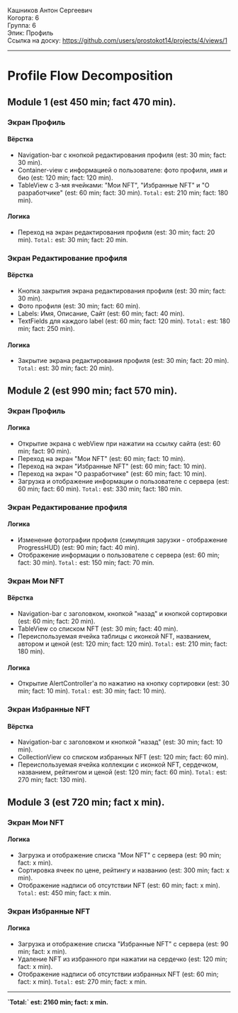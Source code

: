 Кашников Антон Сергеевич
<br /> Когорта: 6
<br /> Группа: 6
<br /> Эпик: Профиль
<br /> Ссылка на доску: https://github.com/users/prostokot14/projects/4/views/1
<hr>

# Profile Flow Decomposition
## Module 1 (est 450 min; fact 470 min).
### Экран Профиль
#### Вёрстка
- Navigation-bar с кнопкой редактирования профиля (est: 30 min; fact: 30 min).
- Container-view с информацией о пользователе: фото профиля, имя и био (est: 120 min; fact: 120 min).
- TableView с 3-мя ячейками: "Мои NFT", "Избранные NFT" и "О разработчике" (est: 60 min; fact: 30 min).
`Total:` est: 210 min; fact: 180 min).
#### Логика
- Переход на экран редактирования профиля (est: 30 min; fact: 20 min).
`Total:` est: 30 min; fact: 20 min.

### Экран Редактирование профиля
#### Вёрстка
- Кнопка закрытия экрана редактирования профиля (est: 30 min; fact: 30 min).
- Фото профиля (est: 30 min; fact: 60 min).
- Labels: Имя, Описание, Сайт (est: 60 min; fact: 40 min).
- TextFields для каждого label (est: 60 min; fact: 120 min).
`Total:` est: 180 min; fact: 250 min).
#### Логика
- Закрытие экрана редактирования профиля (est: 30 min; fact: 20 min).
`Total:` est: 30 min; fact: 20 min).

## Module 2 (est 990 min; fact 570 min).
### Экран Профиль
#### Логика
- Открытие экрана с webView при нажатии на ссылку сайта (est: 60 min; fact: 90 min).
- Переход на экран "Мои NFT" (est: 60 min; fact: 10 min).
- Переход на экран "Избранные NFT" (est: 60 min; fact: 10 min).
- Переход на экран "О разработчике" (est: 60 min; fact: 10 min).
- Загрузка и отображение информации о пользователе с сервера (est: 60 min; fact: 60 min).
`Total:` est: 330 min; fact: 180 min.

### Экран Редактирование профиля
#### Логика
- Изменение фотографии профиля (симуляция зарузки - отображение ProgressHUD) (est: 90 min; fact: 40 min).
- Отображение информации о пользователе с сервера (est: 60 min; fact: 30 min).
`Total:` est: 150 min; fact: 70 min.

### Экран Мои NFT
#### Вёрстка
- Navigation-bar с заголовком, кнопкой "назад" и кнопкой сортировки (est: 60 min; fact: 20 min).
- TableView со списком NFT (est: 30 min; fact: 40 min).
- Переиспользуемая ячейка таблицы с иконкой NFT, названием, автором и ценой (est: 120 min; fact: 120 min).
`Total:` est: 210 min; fact: 180 min).
#### Логика
- Открытие AlertController'а по нажатию на кнопку сортировки (est: 30 min; fact: 10 min).
`Total:` est: 30 min; fact: 10 min).

### Экран Избранные NFT
#### Вёрстка
- Navigation-bar с заголовком и кнопкой "назад" (est: 30 min; fact: 10 min).
- CollectionView со списком избранных NFT (est: 120 min; fact: 60 min).
- Переиспользуемая ячейка коллекции с иконкой NFT, сердечком, названием, рейтингом и ценой (est: 120 min; fact: 60 min).
`Total:` est: 270 min; fact: 130 min).

## Module 3 (est 720 min; fact x min).
### Экран Мои NFT
#### Логика
- Загрузка и отображение списка "Мои NFT" с сервера (est: 90 min; fact: x min).
- Сортировка ячеек по цене, рейтингу и названию (est: 300 min; fact: x min).
- Отображение надписи об отсутствии NFT (est: 60 min; fact: x min).
`Total:` est: 450 min; fact: x min.

### Экран Избранные NFT
#### Логика
- Загрузка и отображение списка "Избранные NFT" с сервера (est: 90 min; fact: x min).
- Удаление NFT из избранного при нажатии на сердечко (est: 120 min; fact: x min).
- Отображение надписи об отсутствии избранных NFT (est: 60 min; fact: x min).
`Total:` est: 270 min; fact: x min.
<hr>

<b>
`Total:` est: 2160 min; fact: x min.
</b>
